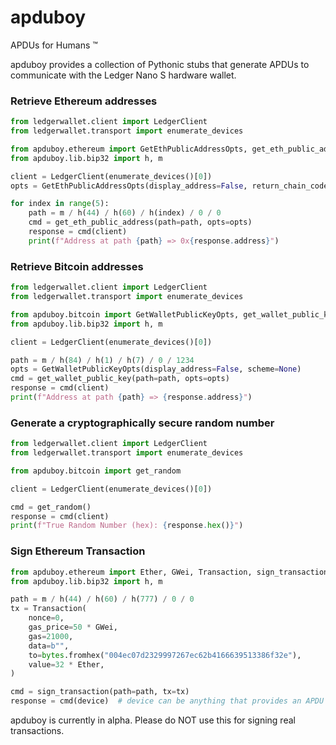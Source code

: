# apduboy
APDUs for Humans ™️

apduboy provides a collection of Pythonic stubs that generate APDUs to communicate with the Ledger Nano S hardware wallet.

### Retrieve Ethereum addresses

```py
from ledgerwallet.client import LedgerClient
from ledgerwallet.transport import enumerate_devices

from apduboy.ethereum import GetEthPublicAddressOpts, get_eth_public_address
from apduboy.lib.bip32 import h, m

client = LedgerClient(enumerate_devices()[0])
opts = GetEthPublicAddressOpts(display_address=False, return_chain_code=False)

for index in range(5):
    path = m / h(44) / h(60) / h(index) / 0 / 0
    cmd = get_eth_public_address(path=path, opts=opts)
    response = cmd(client)
    print(f"Address at path {path} => 0x{response.address}")

```

### Retrieve Bitcoin addresses

```py
from ledgerwallet.client import LedgerClient
from ledgerwallet.transport import enumerate_devices

from apduboy.bitcoin import GetWalletPublicKeyOpts, get_wallet_public_key
from apduboy.lib.bip32 import h, m

client = LedgerClient(enumerate_devices()[0])

path = m / h(84) / h(1) / h(7) / 0 / 1234
opts = GetWalletPublicKeyOpts(display_address=False, scheme=None)
cmd = get_wallet_public_key(path=path, opts=opts)
response = cmd(client)
print(f"Address at path {path} => {response.address}")
```

### Generate a cryptographically secure random number

```py
from ledgerwallet.client import LedgerClient
from ledgerwallet.transport import enumerate_devices

from apduboy.bitcoin import get_random

client = LedgerClient(enumerate_devices()[0])

cmd = get_random()
response = cmd(client)
print(f"True Random Number (hex): {response.hex()}")
```

### Sign Ethereum Transaction

```py
from apduboy.ethereum import Ether, GWei, Transaction, sign_transaction
from apduboy.lib.bip32 import h, m

path = m / h(44) / h(60) / h(777) / 0 / 0
tx = Transaction(
    nonce=0,
    gas_price=50 * GWei,
    gas=21000,
    data=b"",
    to=bytes.fromhex("004ec07d2329997267ec62b4166639513386f32e"),
    value=32 * Ether,
)

cmd = sign_transaction(path=path, tx=tx)
response = cmd(device)  # device can be anything that provides an APDU exchange.
```

apduboy is currently in alpha. Please do NOT use this for signing real transactions.
